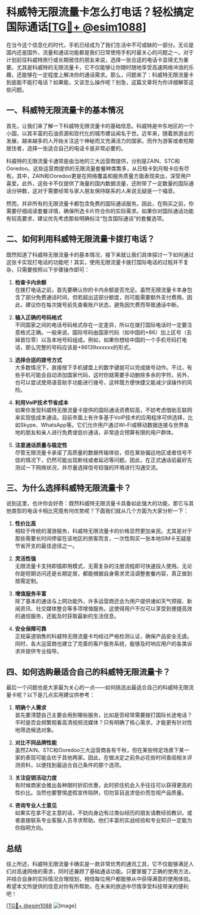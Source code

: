 # 科威特无限流量卡怎么打电话？轻松搞定国际通话[[TG💪+ @esim1088](https://t.me/s/esim1088)]

在当今这个信息化的时代，手机已经成为了我们生活中不可或缺的一部分。无论是国内还是国外，流量和通话功能都是我们日常使用手机时最关心的问题之一。对于计划前往科威特旅行或长期居住的朋友来说，选择一张合适的电话卡显得尤为重要。尤其是科威特的无限流量卡，它不仅能够让你随时随地享受高速网络冲浪的乐趣，还能够在一定程度上解决你的通话需求。那么，问题来了：科威特无限流量卡到底能不能打电话？如果能，又该怎么操作呢？别急，这篇文章将为你详细解答这些问题。

## 一、科威特无限流量卡的基本情况

首先，让我们来了解一下科威特无限流量卡的基础信息。科威特是中东地区的一个小国，以其丰富的石油资源和现代化的城市建设闻名于世。近年来，随着旅游业的发展，越来越多的人开始关注这个神秘而又充满活力的国家。而作为游客或者短期居住者，选择一张适合自己的电话卡是非常必要的。

科威特的无限流量卡通常是由当地的三大运营商提供，分别是ZAIN、STC和Ooredoo。这些运营商提供的无限流量套餐种类繁多，从日租卡到月租卡应有尽有。其中，ZAIN和Ooredoo更是在网络覆盖和服务质量方面表现突出，深受用户喜爱。此外，这些卡不仅提供了海量的国内数据流量，还附带了一定数量的国际通话分钟数，这对于需要经常与家人朋友保持联系的人来说无疑是一个福音。

然而，并非所有的无限流量卡都包含免费的国际通话服务。因此，在购买之前，你需要仔细阅读套餐详情，确保所选卡片符合你的实际需求。如果你对国际通话功能有较高要求，建议优先考虑那些明确标注“包含国际通话”的套餐选项。

## 二、如何利用科威特无限流量卡拨打电话？

既然知道了科威特无限流量卡的基本情况，接下来就让我们具体探讨一下如何通过这张卡实现打电话的功能吧！其实，使用无限流量卡拨打国际电话的过程并不复杂，只需要按照以下步骤操作即可：

1. **检查卡内余额**  
   在拨打电话之前，首先要确认你的卡内余额是否充足。虽然无限流量卡本身包含了部分免费通话时间，但若超出这部分额度，则可能需要额外支付费用。因此，建议你在每次拨号前先查看账户状态，避免因欠费而导致通话中断。

2. **输入正确的号码格式**  
   不同国家之间的电话号码格式存在一定差异，所以在拨打国际电话时一定要注意格式正确。一般来说，国际号码由国家代码（如中国的+86）加上区号（去掉首位零）以及本地号码组成。例如，如果你想给中国的一个手机号码打电话，那么完整的号码应该是+86139xxxxxx的形式。

3. **选择合适的拨号方式**  
   大多数情况下，直接按下手机键盘上的数字键就可以完成拨号动作。不过，有些手机可能会自动添加国家代码，这时你就需要手动删除多余的字符。另外，也可以尝试使用语音助手功能进行拨号，这样既方便快捷又能减少误操作的风险。

4. **利用VoIP技术节省成本**  
   如果你发现科威特无限流量卡提供的国际通话资费较高，不妨考虑借助互联网来实现低成本通话。目前市面上有许多基于VoIP技术的应用程序可供选择，比如Skype、WhatsApp等。它们允许用户通过Wi-Fi或移动数据连接与世界各地的朋友和亲人进行免费或低价通话，非常适合预算有限的用户群体。

5. **注意通话质量与稳定性**  
   尽管无限流量卡承诺了高质量的数据传输体验，但在某些偏远地区或者信号不佳的情况下，仍然可能出现断线或者延迟等问题。因此，在正式通话前最好先测试一下网络状况，并尽量选择信号较强的环境进行沟通交流。

## 三、为什么选择科威特无限流量卡？

说到这里，也许你会好奇：既然科威特无限流量卡具备如此强大的功能，那它与其他类型的电话卡相比究竟有何优势呢？下面我们就从几个方面为大家分析一下：

1. **性价比高**  
   相较于传统的漫游服务，科威特无限流量卡的价格显然更加亲民。尤其是对于那些需要长时间停留在该地区的旅客而言，一次性购买一张本地SIM卡无疑是节省开支的最佳途径之一。

2. **灵活性强**  
   无限流量卡支持即插即用模式，无需复杂的注册流程即可快速投入使用。无论你是短期访问还是长期定居，都能根据自身需求灵活调整套餐内容，真正做到按需定制。

3. **增值服务丰富**  
   除了基本的通话与上网功能外，许多运营商还会为用户提供诸如天气预报、新闻资讯、社交媒体整合等多项增值服务。这使得用户不仅可以享受到便捷高效的通信服务，还能及时获取最新的生活信息。

4. **安全保障可靠**  
   正规渠道销售的科威特无限流量卡均经过严格检测认证，确保产品安全无虞。同时，各大运营商也建立了完善的客户服务系统，能够及时响应用户的各类诉求并提供专业指导。

## 四、如何选购最适合自己的科威特无限流量卡？

最后一个问题也是大家最为关心的一点——如何挑选出最适合自己的科威特无限流量卡呢？以下是几点实用建议供参考：

1. **明确个人需求**  
   首先要清楚自己主要会用到哪些服务，比如是否经常需要拨打国际长途电话？平时是否会频繁观看高清视频流媒体？只有明确了核心需求，才能更有针对性地筛选候选对象。

2. **对比不同品牌性能**  
   虽然ZAIN、STC和Ooredoo三大运营商各有千秋，但在某些特定场景下某一家的表现可能会优于其他两家。因此，在做决定之前务必花些时间查阅相关评测资料，以便找到最适合自己条件的那个选项。

3. **关注促销活动力度**  
   有时候商家会推出各种限时折扣优惠，此时抓住机会入手往往可以获得更高的性价比。当然也要警惕虚假宣传陷阱，切勿盲目追求低价而忽视产品质量。

4. **咨询专业人士意见**  
   如果实在拿不定主意的话，不妨向身边有过类似经历的朋友请教经验教训，或者直接联系专业客服人员寻求帮助。他们丰富的实战经验和专业知识一定能为你指明方向。

## 总结

综上所述，科威特无限流量卡确实是一款非常优秀的通讯工具，它不仅能够满足人们对高速网络的需求，同时还兼顾了基础通话功能。只要掌握了正确的使用方法，并结合自身的实际情况合理规划，相信每位用户都能够从中获得满意的使用体验。希望本文所提供的信息对你有所帮助，在未来的旅途中尽情享受科技带来的便利吧！

[[TG💪+ @esim1088](https://t.me/s/esim1088) ![Image](https://i.postimg.cc/4NQfJmqS/Snipaste-2025-05-13-00-14-12.png)]